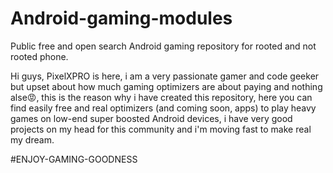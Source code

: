 # Android-gaming-modules
Public free and open search Android gaming repository for rooted and not rooted phone.

Hi guys, PixelXPRO is here, i am a very passionate gamer and code geeker but upset about how much gaming optimizers are about paying and nothing alse😡, this is the reason why i have created this repository, here you can find easily free and real optimizers (and coming soon, apps) to play heavy games on low-end super boosted Android devices, i have very good projects on my head for this community and i'm moving fast to make real my dream.

#ENJOY-GAMING-GOODNESS
